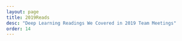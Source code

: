 ```yaml
---
layout: page
title: 2019Reads
desc: "Deep Learning Readings We Covered in 2019 Team Meetings"
order: 14
---
```

